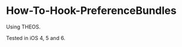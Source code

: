 How-To-Hook-PreferenceBundles
=============================

Using THEOS.

Tested in iOS 4, 5 and 6.
